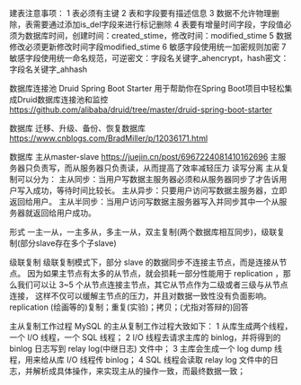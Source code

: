 
建表注意事项：
1 表必须有主键 
2 表和字段要有描述信息 
3 数据不允许物理删除，表需要通过添加is_del字段来进行标记删除
4 表要有增量时间字段，字段值必须为数据库时间，创建时间：created_stime，修改时间：modified_stime 
5 数据修改必须更新修改时间字段modified_stime 
6 敏感字段使用统一加密规则加密 
7 敏感字段使用统一命名规范，可逆密文：字段名关键字_ahencrypt，hash密文：字段名关键字_ahhash

数据库连接池
Druid Spring Boot Starter 用于帮助你在Spring Boot项目中轻松集成Druid数据库连接池和监控
https://github.com/alibaba/druid/tree/master/druid-spring-boot-starter


数据库  迁移、升级、备份、恢复数据库
https://www.cnblogs.com/BradMiller/p/12036171.html


数据库  主从master-slave
https://juejin.cn/post/6967224081410162696
主服务器只负责写，而从服务器只负责读，从而提高了效率减轻压力    读写分离
主从复制可以分为：
主从同步：当用户写数据主服务器必须和从服务器同步了才告诉用户写入成功，等待时间比较长。
主从异步：只要用户访问写数据主服务器，立即返回给用户。
主从半同步：当用户访问写数据主服务器写入并同步其中一个从服务器就返回给用户成功。

形式
一主一从，一主多从，多主一从，双主复制(两个数据库相互同步)，级联复制(部分slave存在多个子slave)

级联复制
级联复制模式下，部分 slave 的数据同步不连接主节点，而是连接从节点。
因为如果主节点有太多的从节点，就会损耗一部分性能用于 replication ，那么我们可以让 3~5 个从节点连接主节点，其它从节点作为二级或者三级与从节点连接，
这样不仅可以缓解主节点的压力，并且对数据一致性没有负面影响。
replication (绘画等的)复制；重复(实验)；拷贝；(尤指对答辩的)回答


主从复制工作过程
MySQL 的主从复制工作过程大致如下：
1 从库生成两个线程，一个 I/O 线程，一个 SQL 线程；
2 I/O 线程去请求主库的 binlog，并将得到的 binlog 日志写到 relay log(中继日志) 文件中；
3 主库会生成一个 log dump 线程，用来给从库 I/O 线程传 binlog；
4 SQL 线程会读取 relay log 文件中的日志，并解析成具体操作，来实现主从的操作一致，而最终数据一致；


